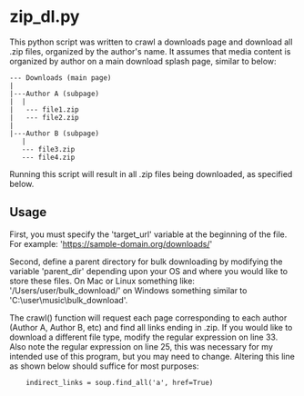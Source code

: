 # zip_dl.py

This  python script was written to crawl a downloads page and download all .zip files, organized by the author's name. It assumes that media content is organized by author on a main download splash page, similar to below:

```
--- Downloads (main page)
|
|---Author A (subpage) 
|  |
|   --- file1.zip
|   --- file2.zip
| 
|---Author B (subpage)
   |
   --- file3.zip
   --- file4.zip
```
  
Running this script will result in all .zip files being downloaded, as specified below. 


## Usage
First, you must specify the 'target_url' variable at the beginning of the file. For example: 'https://sample-domain.org/downloads/'


Second, define a parent directory for bulk downloading by modifying the variable 'parent_dir'
depending upon your OS and where you would like to store 
these files. On Mac or Linux something like: '/Users/user/bulk_download/' 
on Windows something similar to 'C:\user\music\bulk_download\'. 

The crawl() function will request each page corresponding to each author
(Author A, Author B, etc) and find all links ending in .zip. If you would 
like to download a different file type, modify the regular expression on line 33. 
Also note the regular expression on line 25, this was necessary for 
my intended use of this program, but you may need to change. Altering this line as 
shown below should suffice for most purposes: 
```angular2html
    indirect_links = soup.find_all('a', href=True)

```
